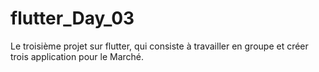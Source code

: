 # flutter_Day_03
Le troisième projet sur flutter, qui consiste à travailler en groupe et créer trois application pour le Marché.
